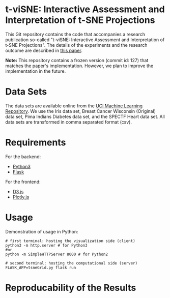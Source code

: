 # t-viSNE: Interactive Assessment and Interpretation of t-SNE Projections #

This Git repository contains the code that accompanies a research publication so-called "t-viSNE: Interactive Assessment and Interpretation of t-SNE Projections". The details of the experiments and the research outcome are described in [this paper](https://arxiv.org/abs/2002.06910).

**Note:** This repository contains a frozen version (commit id: 127) that matches the paper's implementation. However, we plan to improve the implementation in the future.

# Data Sets #
The data sets are available online from the [UCI Machine Learning Repository](http://archive.ics.uci.edu/ml/index.php). We use the Iris data set, Breast Cancer Wisconsin (Original) data set, Pima Indians Diabetes data set, and the SPECTF Heart data set. All data sets are transformed in comma separated format (csv).

# Requirements #
For the backend:
- [Python3](https://www.python.org/downloads/)
- [Flask](https://palletsprojects.com/p/flask/)

For the frontend:
- [D3.js](https://d3js.org/)
- [Plotly.js](https://github.com/plotly/plotly.js/)

# Usage #
Demonstration of usage in Python:

```
# first terminal: hosting the visualization side (client)
python3 -m http.server # for Python3
#or 
python -m SimpleHTTPServer 8000 # for Python2

# second terminal: hosting the computational side (server)
FLASK_APP=tsneGrid.py flask run
```

# Reproducability of the Results #
